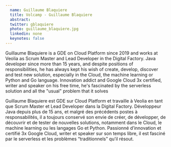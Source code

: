 ```yaml
---
  name: Guillaume Blaquiere
  title: Volcamp - Guillaume Blaquiere
  abstract: 
  twitter: gblaquiere
  photo: guillaume_blaquiere.jpg
  linkedin: none
  keynotes: false
---
```

Guillaume Blaquiere is a GDE on Cloud Platform since 2019 and works at Veolia as Scrum Master and Lead Developer in the Digital Factory. Java developer since more than 15 years, and despite positions of responsibilities, he has always kept his wish of create, develop, discover and test new solution, especially in the Cloud, the machine learning or Python and Go language. Innovation addict and Google Cloud 3x certified, writer and speaker on his free time, he's fascinated by the serverless solution and all the "usual" problem that it solves

Guillaume Blaquiere est GDE sur Cloud Platform et travaille à Veolia en tant que Scrum Master et Lead Developer dans la Digital Factory. Développeur Java depuis plus de 15 ans, et malgré des précédents postes à responsabilités, il a toujours conservé son envie de créer, de développer, de découvrir et de tester de nouvelles solutions, notamment dans le Cloud, le machine learning ou les langages Go et Python. Passionné d’innovation et certifié 3x Google Cloud, writer et speaker sur son temps libre, il est fasciné par le serverless et les problèmes “traditionnels” qu’il résout.
